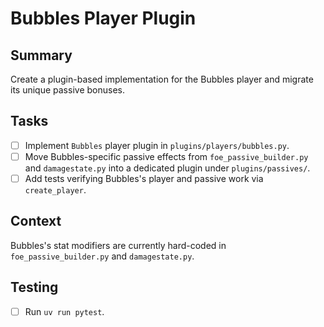 # Bubbles Player Plugin

## Summary
Create a plugin-based implementation for the Bubbles player and migrate its unique passive bonuses.

## Tasks
- [ ] Implement `Bubbles` player plugin in `plugins/players/bubbles.py`.
- [ ] Move Bubbles-specific passive effects from `foe_passive_builder.py` and `damagestate.py` into a dedicated plugin under `plugins/passives/`.
- [ ] Add tests verifying Bubbles's player and passive work via `create_player`.

## Context
Bubbles's stat modifiers are currently hard-coded in `foe_passive_builder.py` and `damagestate.py`.

## Testing
- [ ] Run `uv run pytest`.
